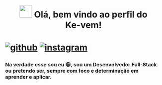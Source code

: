 
<h1 align = center> <img src='https://raw.githubusercontent.com/kaueMarques/kaueMarques/master/hi.gif' width='40px'> Olá, bem vindo ao perfil do <br>Ke-vem!<h1>

[![github](https://img.shields.io/badge/LinkedIn-0077B5?style=for-the-badge&logo=linkedin&logoColor=white)](https://www.linkedin.com/in/keveen-menezes-52592162/) [![instagram](https://img.shields.io/badge/Instagram-E4405F?style=for-the-badge&logo=instagram&logoColor=white)](https://www.instagram.com/keveenmenezes/)

<h3> Na verdade esse sou eu 😀, sou um Desenvolvedor Full-Stack ou pretendo ser, sempre com foco e determinação em aprender e aplicar.<h3>
